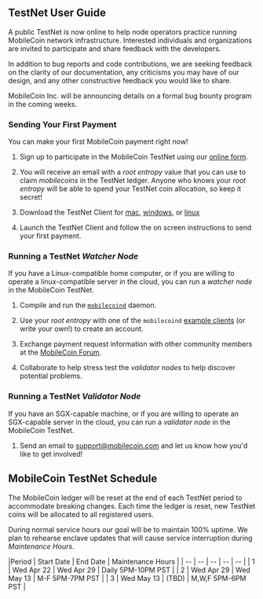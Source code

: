 ## TestNet User Guide

A public TestNet is now online to help node operators practice running MobileCoin network infrastructure. Interested individuals and organizations are invited to participate and share feedback with the developers.

In addition to bug reports and code contributions, we are seeking feedback on the clarity of our documentation, any criticisms you may have of our design, and any other constructive feedback you would like to share.

MobileCoin Inc. will be announcing details on a formal bug bounty program in the coming weeks.

### Sending Your First Payment

You can make your first MobileCoin payment right now!

1. Sign up to participate in the MobileCoin TestNet using our [online form](https://forms.gle/ULNjA6cMxCD5XNyT7).

1. You will receive an email with a *root entropy* value that you can use to claim *mobilecoins* in the TestNet ledger. Anyone who knows your *root entropy* will be able to spend your TestNet coin allocation, so keep it secret!

1. Download the TestNet Client for [mac](), [windows](), or [linux]()

1. Launch the TestNet Client and follow the on screen instructions to send your first payment.

### Running a TestNet *Watcher Node*

If you have a Linux-compatible home computer, or if you are willing to operate a linux-compatible server in the cloud, you can run a *watcher node* in the MobileCoin TestNet.

1. Compile and run the [`mobilecoind`](./mobilecoind/) daemon.

1. Use your *root entropy* with one of the `mobilecoind` [example clients](./mobilecoind/clients) (or write your own!) to create an account.

1. Exchange payment request information with other community members at the [MobileCoin Forum](https://community.mobilecoin.com).

1. Collaborate to help stress test the *validator nodes* to help discover potential problems.

### Running a TestNet *Validator Node*

If you have an SGX-capable machine, or if you are willing to operate an SGX-capable server in the cloud, you can run a *validator node* in the MobileCoin TestNet.

1. Send an email to [support@mobilecoin.com](mailto://support@mobilecoin.com) and let us know how you'd like to get involved!

## MobileCoin TestNet Schedule

The MobileCoin ledger will be reset at the end of each TestNet period to accommodate breaking changes. Each time the ledger is reset, new TestNet coins will be allocated to all registered users.

During normal service hours our goal will be to maintain 100% uptime. We plan to rehearse enclave updates that will cause service interruption during *Maintenance Hours*.

|Period | Start Date | End Date | Maintenance Hours |
| -- | -- | -- | -- | -- |
| 1 | Wed Apr 22 | Wed Apr 29 |  Daily 5PM-10PM PST |
| 2 | Wed Apr 29 | Wed May 13 |  M-F 5PM-7PM PST |
| 3 | Wed May 13 | (TBD) | M,W,F 5PM-6PM PST |
